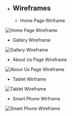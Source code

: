  * ##	Wireframes
 
   * Home Page Wirframe
  
![Home Page Wireframe](https://github.com/MukhtarMalal/The-Fitness-Club/blob/master/docs/Wireframes/Home%20Page%20Wireframe.png)

   * Gallery Wireframe

![Gallery Wireframe](https://github.com/MukhtarMalal/The-Fitness-Club/blob/master/docs/Wireframes/Gallery%20Wireframe.png)

   * About Us Page Wireframe

![About Us Page Wireframe](https://github.com/MukhtarMalal/The-Fitness-Club/blob/master/docs/Wireframes/About%20Us%20Wireframe.png)

   * Tablet Wirframe

![Tablet Wireframe](https://github.com/MukhtarMalal/The-Fitness-Club/blob/master/docs/Wireframes/Tablet%20Wireframe.png)

   * Smart Phone Wirframe

![Smart Phone Wireframe](https://github.com/MukhtarMalal/The-Fitness-Club/blob/master/docs/Wireframes/Smart%20Phone%20Wireframe.png)
